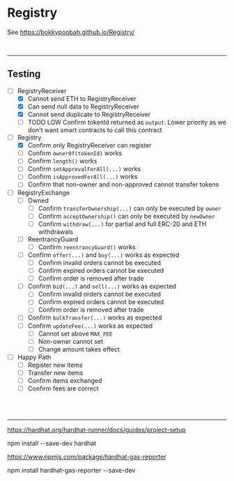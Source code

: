 # Registry

See https://bokkypoobah.github.io/Registry/

<br />

---

## Testing

* [ ] RegistryReceiver
  * [x] Cannot send ETH to RegistryReceiver
  * [x] Can send null data to RegistryReceiver
  * [x] Cannot send duplicate to RegistryReceiver
  * [ ] TODO LOW Confirm tokenId returned as `output`. Lower priority as we don't want smart contracts to call this contract
* [ ] Registry
  * [x] Confirm only RegistryReceiver can register
  * [ ] Confirm `ownerOf(tokenId)` works
  * [ ] Confirm `length()` works
  * [ ] Confirm `setApprovalForAll(...)` works
  * [ ] Confirm `isApprovedForAll(...)` works
  * [ ] Confirm that non-owner and non-approved cannot transfer tokens
* [ ] RegistryExchange
  * [ ] Owned
    * [ ] Confirm `transferOwnership(...)` can only be executed by `owner`
    * [ ] Confirm `acceptOwnership()` can only be executed by `newOwner`
    * [ ] Confirm `withdraw(...)` for partial and full ERC-20 and ETH withdrawals
  * [ ] ReentrancyGuard
    * [ ] Confirm `reentrancyGuard()` works
  * [ ] Confirm `offer(...)` and `buy(...)` works as expected
    * [ ] Confirm invalid orders cannot be executed
    * [ ] Confirm expired orders cannot be executed
    * [ ] Confirm order is removed after trade
  * [ ] Confirm `bid(...)` and `sell(...)` works as expected
    * [ ] Confirm invalid orders cannot be executed
    * [ ] Confirm expired orders cannot be executed
    * [ ] Confirm order is removed after trade
  * [ ] Confirm `bulkTransfer(...)` works as expected
  * [ ] Confirm `updateFee(...)` works as expected
    * [ ] Cannot set above `MAX_FEE`
    * [ ] Non-owner cannot set
    * [ ] Change amount takes effect
* [ ] Happy Path
  * [ ] Register new items
  * [ ] Transfer new items
  * [ ] Confirm items exchanged
  * [ ] Confirm fees are correct

<br />

<br />

---

https://hardhat.org/hardhat-runner/docs/guides/project-setup

npm install --save-dev hardhat

https://www.npmjs.com/package/hardhat-gas-reporter

npm install hardhat-gas-reporter --save-dev

